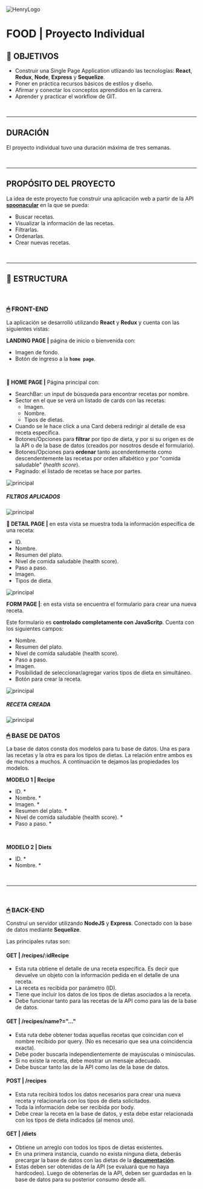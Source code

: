 ![HenryLogo](https://d31uz8lwfmyn8g.cloudfront.net/Assets/logo-henry-white-lg.png)

# **FOOD** | Proyecto Individual

## **📌 OBJETIVOS**

-  Construir una Single Page Application utlizando las tecnologías: **React**, **Redux**, **Node**, **Express** y **Sequelize**.
-  Poner en práctica recursos básicos de estilos y diseño.
-  Afirmar y conectar los conceptos aprendidos en la carrera.
-  Aprender y practicar el workflow de GIT.

<br />

---

## **DURACIÓN**

El proyecto individual tuvo una duración máxima de tres semanas.

<br />

---

## **PROPÓSITO DEL PROYECTO**

La idea de este proyecto fue construir una aplicación web a partir de la API [**spoonacular**](https://spoonacular.com/food-api) en la que se pueda:

-  Buscar recetas.
-  Visualizar la información de las recetas.
-  Filtrarlas.
-  Ordenarlas.
-  Crear nuevas recetas.

<br />

---

## **📁 ESTRUCTURA**

<br />

### **🖱 FRONT-END**

La aplicación se desarrolló utilizando **React** y **Redux** y cuenta con las siguientes vistas:

**LANDING PAGE |** página de inicio o bienvenida con:

-  Imagen de fondo.
-  Botón de ingreso a la **`home page`**.

<br />

**📍 HOME PAGE |** Página principal con:

-  SearchBar: un input de búsqueda para encontrar recetas por nombre.
-  Sector en el que se verá un listado de cards con las recetas:
   -  Imagen.
   -  Nombre.
   -  Tipos de dietas.
-  Cuando se le hace click a una Card deberá redirigir al detalle de esa receta específica.
-  Botones/Opciones para **filtrar** por tipo de dieta, y por si su origen es de la API o de la base de datos (creados por nosotros desde el formulario).
-  Botones/Opciones para **ordenar** tanto ascendentemente como descendentemente las recetas por orden alfabético y por "comida saludable" (_health score_).
-  Paginado: el listado de recetas se hace por partes.

![principal](capturas/Captura481.png)
<br />
##### FILTROS APLICADOS

![principal](capturas/Captura484.png)
<br />

**📍 DETAIL PAGE |** en esta vista se muestra toda la información específica de una receta:

-  ID.
-  Nombre.
-  Resumen del plato.
-  Nivel de comida saludable (health score).
-  Paso a paso.
-  Imagen.
-  Tipos de dieta.

![principal](capturas/Captura480.png)
<br />

**FORM PAGE |**: en esta vista se encuentra el formulario para crear una nueva receta.

Este formulario es **controlado completamente con JavaScritp**. Cuenta con los siguientes campos:

-  Nombre.
-  Resumen del plato.
-  Nivel de comida saludable (health score).
-  Paso a paso.
-  Imagen.
-  Posibilidad de seleccionar/agregar varios tipos de dieta en simultáneo.
-  Botón para crear la receta.

![principal](capturas/Captura482.png)
<br />
##### RECETA CREADA

![principal](capturas/Captura486.png)
<br />

### **🖱 BASE DE DATOS**

La base de datos consta dos modelos para tu base de datos. Una es para las recetas y la otra es para los tipos de dietas. La relación entre ambos es de muchos a muchos. A continuación te dejamos las propiedades los modelos.

**MODELO 1 | Recipe**

-  ID. \*
-  Nombre. \*
-  Imagen. \*
-  Resumen del plato. \*
-  Nivel de comida saludable (health score). \*
-  Paso a paso. \*

<br />

**MODELO 2 | Diets**

-  ID. \*
-  Nombre. \*

<br />

---

<br />

### **🖱 BACK-END**

Construí un servidor utilizando **NodeJS** y **Express**. Conectado con la base de datos mediante **Sequelize**.

Las principales rutas son:

#### **GET | /recipes/:idRecipe**

-  Esta ruta obtiene el detalle de una receta específica. Es decir que devuelve un objeto con la información pedida en el detalle de una receta.
-  La receta es recibida por parámetro (ID).
-  Tiene que incluir los datos de los tipos de dietas asociados a la receta.
-  Debe funcionar tanto para las recetas de la API como para las de la base de datos.

#### **GET | /recipes/name?="..."**

-  Esta ruta debe obtener todas aquellas recetas que coincidan con el nombre recibido por query. (No es necesario que sea una coincidencia exacta).
-  Debe poder buscarla independientemente de mayúsculas o minúsculas.
-  Si no existe la receta, debe mostrar un mensaje adecuado.
-  Debe buscar tanto las de la API como las de la base de datos.

#### **POST | /recipes**

-  Esta ruta recibirá todos los datos necesarios para crear una nueva receta y relacionarla con los tipos de dieta solicitados.
-  Toda la información debe ser recibida por body.
-  Debe crear la receta en la base de datos, y esta debe estar relacionada con los tipos de dieta indicados (al menos uno).

#### **GET | /diets**

-  Obtiene un arreglo con todos los tipos de dietas existentes.
-  En una primera instancia, cuando no exista ninguna dieta, deberás precargar la base de datos con las dietas de la [**documentación**](https://spoonacular.com/food-api/docs#Diets).
-  Estas deben ser obtenidas de la API (se evaluará que no haya hardcodeo). Luego de obtenerlas de la API, deben ser guardadas en la base de datos para su posterior consumo desde allí.



<div align="center">
<img src="./cooking.png" alt="" />
</div>
